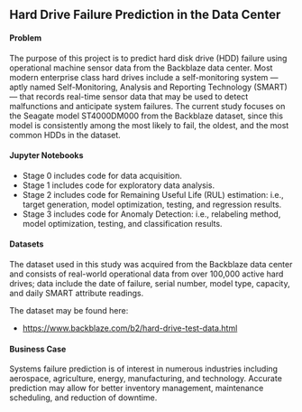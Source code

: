 ## Hard Drive Failure Prediction in the Data Center

#### Problem
The purpose of this project is to predict hard disk drive (HDD) failure using operational machine sensor data from the Backblaze data center. Most modern enterprise class hard drives include a self-monitoring system ― aptly named Self-Monitoring, Analysis and Reporting Technology (SMART) ― that records real-time sensor data that may be used to detect malfunctions and anticipate system failures. The current study focuses on the Seagate model ST4000DM000 from the Backblaze dataset, since this model is consistently among the most likely to fail, the oldest, and the most common HDDs in the dataset.

#### Jupyter Notebooks
* Stage 0 includes code for data acquisition.
* Stage 1 includes code for exploratory data analysis.
* Stage 2 includes code for Remaining Useful Life (RUL) estimation: i.e., target generation, model optimization, testing, and regression results.
* Stage 3 includes code for Anomaly Detection: i.e., relabeling method, model optimization, testing, and classification results.

#### Datasets
The dataset used in this study was acquired from the Backblaze data center and consists of real-world operational data from over 100,000 active hard drives; data include the date of failure, serial number, model type, capacity, and daily SMART attribute readings.

The dataset may be found here:
* https://www.backblaze.com/b2/hard-drive-test-data.html

#### Business Case
Systems failure prediction is of interest in numerous industries including aerospace, agriculture, energy, manufacturing, and technology. Accurate prediction may allow for better inventory management, maintenance scheduling, and reduction of downtime.


